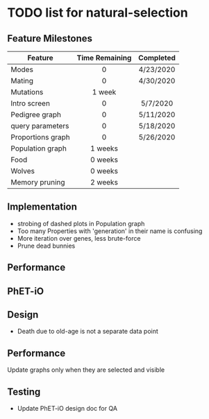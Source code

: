 # TODO list for natural-selection

## Feature Milestones

| Feature | Time Remaining | Completed |
| --- | :---: | :---: |
| Modes | 0 | 4/23/2020 |
| Mating | 0 | 4/30/2020 |
| Mutations | 1 week |  |
| Intro screen | 0 | 5/7/2020 |
| Pedigree graph | 0 | 5/11/2020 |
| query parameters | 0 | 5/18/2020 |
| Proportions graph | 0 | 5/26/2020 | 
| Population graph | 1 weeks | |
| Food | 0 weeks | | 
| Wolves | 0 weeks | |
| Memory pruning | 2 weeks | |

## Implementation

* strobing of dashed plots in Population graph
* Too many Properties with 'generation' in their name is confusing
* More iteration over genes, less brute-force
* Prune dead bunnies

## Performance

## PhET-iO

## Design

* Death due to old-age is not a separate data point

## Performance

Update graphs only when they are selected and visible

## Testing

* Update PhET-iO design doc for QA

